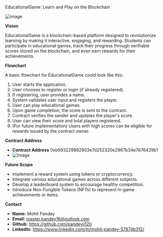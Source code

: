  EducationalGame: Learn and Play on the Blockchain

 ![image](https://github.com/user-attachments/assets/ed9d3e65-5288-45fb-8298-69448378c791)
 
**Vision**

EducationalGame is a blockchain-based platform designed to revolutionize learning by making it interactive, engaging, and rewarding.  Students can participate in educational games, track their progress through verifiable scores stored on the blockchain, and even earn rewards for their achievements.

**Flowchart**

A basic flowchart for EducationalGame could look like this:

1. User starts the application.
2. User chooses to register or login (if already registered).
3. If registering, user provides a name.
4. System validates user input and registers the player.
5. User can play educational games.
6. Upon game completion, the score is sent to the contract.
7. Contract verifies the sender and updates the player's score.
8. User can view their score and total players registered.
9. (For future implementation) Users with high scores can be eligible for rewards issued by the contract owner.

**Contract Address**

- **Contract Address**  0xb593229892903e7d252320e2967b34e7676429b1
- ![image](https://github.com/user-attachments/assets/4f751e0a-200d-4a5a-9405-d639c1821b5e)


**Future Scope**

* Implement a reward system using tokens or cryptocurrency.
* Integrate various educational games across different subjects.
* Develop a leaderboard system to encourage healthy competition.
* Introduce Non-Fungible Tokens (NFTs) to represent in-game achievements or items.

**Contact**
- **Name:** Mohit Pandey
- **Email:** master.pandey16@outlook.com
- **Github:** https://github.com/pandeyji120
- **LinkedIn:** https://www.linkedin.com/in/mohit-pandey-57874b312/
